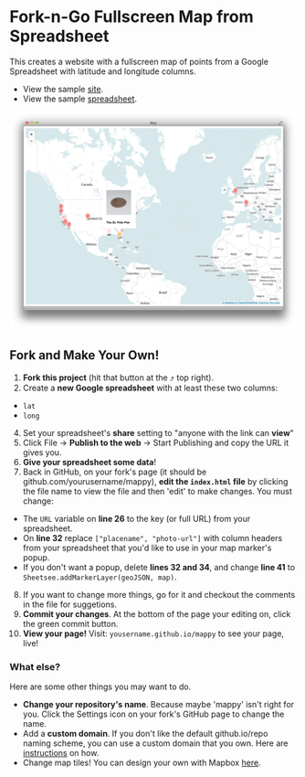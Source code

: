 # Fork-n-Go Fullscreen Map from Spreadsheet

This creates a website with a fullscreen map of points from a Google Spreadsheet with latitude and longitude columns.

- View the sample [site](http://jlord.github.io/mappy).
- View the sample [spreadsheet](https://docs.google.com/a/github.com/spreadsheet/lv?key=0Ao5u1U6KYND7dGN5QngweVJUWE16bTRob0d2a3dCbnc).

![screenshot](mappy-ss.png)

## Fork and Make Your Own!

1. **Fork this project** (hit that button at the ⤴︎ top right).
2. Create a **new Google spreadsheet** with at least these two columns:
 - `lat`
 - `long`
4. Set your spreadsheet's **share** setting to "anyone with the link can **view**"
5. Click File -> **Publish to the web** -> Start Publishing and copy the URL it gives you.
6. **Give your spreadsheet some data**!
7. Back in GitHub, on your fork's page (it should be github.com/yourusername/mappy), **edit the `index.html` file**  by clicking the file name to view the file and then 'edit' to make changes. You must change:
 - The `URL` variable on **line 26** to the key (or full URL) from your spreadsheet.
 - On **line 32** replace `["placename", "photo-url"]` with column headers from your spreadsheet that you'd like to use in your map marker's popup.
  - If you don't want a popup, delete **lines 32 and 34**, and change **line 41** to `Sheetsee.addMarkerLayer(geoJSON, map)`.
8. If you want to change more things, go for it and checkout the comments in the file for suggetions.
9. **Commit your changes**. At the bottom of the page your editing on, click the green commit button.
10. **View your page!** Visit: `yousername.github.io/mappy` to see your page, live!

### What else?

Here are some other things you may want to do.

- **Change your repository's name**. Because maybe 'mappy' isn't right for you. Click the Settings icon on your fork's GitHub page to change the name.
- Add a **custom domain**. If you don't like the default github.io/repo naming scheme, you can use a custom domain that you own. Here are [instructions](https://help.github.com/articles/setting-up-a-custom-domain-with-github-pages) on how.
- Change map tiles! You can design your own with Mapbox [here](https://www.mapbox.com/editor/).
